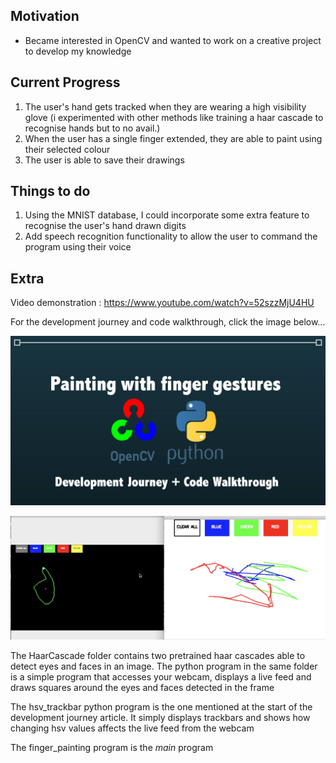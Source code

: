 Motivation
----------
- Became interested in OpenCV and wanted to work on a creative project to develop my knowledge

Current Progress
----------------

1) The user's hand gets tracked when they are wearing a high visibility glove (i experimented with other methods like training a haar cascade to recognise hands but to no avail.)
2) When the user has a single finger extended, they are able to paint using their selected colour
3) The user is able to save their drawings

Things to do
------------
1) Using the MNIST database, I could incorporate some extra feature to recognise the user's hand drawn digits
2) Add speech recognition functionality to allow the user to command the program using their voice 


Extra
-----

Video demonstration : https://www.youtube.com/watch?v=52szzMjU4HU

For the development journey and code walkthrough, click the image below...

[![header](/img/header.png)](http://google.com/)

![finished](/img/finished.png)


The HaarCascade folder contains two pretrained haar cascades able to detect eyes and faces in an image. The python program in the same folder is a simple program that accesses your webcam, displays a live feed and draws squares around the eyes and faces detected in the frame 

The hsv_trackbar python program is the one mentioned at the start of the development journey article. It simply displays trackbars and shows how changing hsv values affects the live feed from the webcam

The finger_painting program is the *main* program


